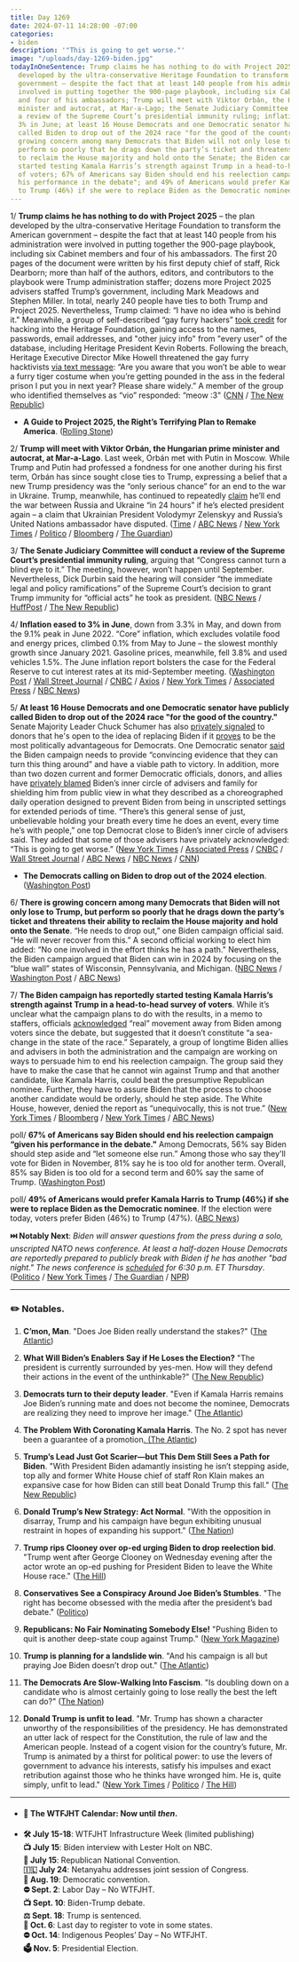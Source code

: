 ```yaml
---
title: Day 1269
date: 2024-07-11 14:28:00 -07:00
categories:
- biden
description: '"This is going to get worse."'
image: "/uploads/day-1269-biden.jpg"
todayInOneSentence: Trump claims he has nothing to do with Project 2025 – the plan
  developed by the ultra-conservative Heritage Foundation to transform the American
  government – despite the fact that at least 140 people from his administration were
  involved in putting together the 900-page playbook, including six Cabinet members
  and four of his ambassadors; Trump will meet with Viktor Orbán, the Hungarian prime
  minister and autocrat, at Mar-a-Lago; the Senate Judiciary Committee will conduct
  a review of the Supreme Court’s presidential immunity ruling; inflation eased to
  3% in June; at least 16 House Democrats and one Democratic senator have publicly
  called Biden to drop out of the 2024 race "for the good of the country"; there is
  growing concern among many Democrats that Biden will not only lose to Trump, but
  perform so poorly that he drags down the party’s ticket and threatens their ability
  to reclaim the House majority and hold onto the Senate; the Biden campaign has reportedly
  started testing Kamala Harris’s strength against Trump in a head-to-head survey
  of voters; 67% of Americans say Biden should end his reelection campaign “given
  his performance in the debate"; and 49% of Americans would prefer Kamala Harris
  to Trump (46%) if she were to replace Biden as the Democratic nominee.
---
```


1/ **Trump claims he has nothing to do with Project 2025** – the plan developed by the ultra-conservative Heritage Foundation to transform the American government – despite the fact that at least 140 people from his administration were involved in putting together the 900-page playbook, including six Cabinet members and four of his ambassadors. The first 20 pages of the document were written by his first deputy chief of staff, Rick Dearborn; more than half of the authors, editors, and contributors to the playbook were Trump administration staffer; dozens more Project 2025 advisers staffed Trump’s government, including Mark Meadows and Stephen Miller. In total, nearly 240 people have ties to both Trump and Project 2025. Nevertheless, Trump claimed: “I have no idea who is behind it." Meanwhile, a group of self-described “gay furry hackers” [took credit](https://www.salon.com/2024/07/10/gay-furry-hackers-claim-credit-for-heritage-foundation-cyberattack/) for hacking into the Heritage Foundation, gaining access to the names, passwords, email addresses, and "other juicy info" from "every user" of the database, including Heritage President Kevin Roberts. Following the breach, Heritage Executive Director Mike Howell threatened the gay furry hacktivists [via text message](https://newrepublic.com/post/183710/project-2025-heritage-foundation-exec-threatens-gay-furry-hackers-texts): “Are you aware that you won’t be able to wear a furry tiger costume when you’re getting pounded in the ass in the federal prison I put you in next year? Please share widely.” A member of the group who identified themselves as “vio” responded: “meow :3" ([CNN](https://www.cnn.com/2024/07/11/politics/trump-allies-project-2025/index.html) / [The New Republic](https://newrepublic.com/post/183706/report-trump-ties-project-2025))

* **A Guide to Project 2025, the Right’s Terrifying Plan to Remake America**. ([Rolling Stone](https://www.rollingstone.com/politics/politics-features/project-2025-plan-remake-america-explained-1235056542/))

2/ **Trump will meet with Viktor Orbán, the Hungarian prime minister and autocrat, at Mar-a-Lago**. Last week, Orbán met with Putin in Moscow. While Trump and Putin had professed a fondness for one another during his first term, Orbán has since sought close ties to Trump, expressing a belief that a new Trump presidency was the “only serious chance” for an end to the war in Ukraine. Trump, meanwhile, has continued to repeatedly [claim](https://apnews.com/article/trump-russia-ukraine-war-un-election-a78ecb843af452b8dda1d52d137ca893) he’ll end the war between Russia and Ukraine “in 24 hours” if he’s elected president again – a claim that Ukrainian President Volodymyr Zelenskyy and Russia’s United Nations ambassador have disputed. ([Time](https://time.com/6997281/viktor-orban-donald-trump-putin-nato/) / [ABC News](https://abcnews.go.com/International/wireStory/hungarys-nationalist-leader-visit-trump-mar-lago-nato-111849420) / [New York Times](https://www.nytimes.com/2024/07/11/us/politics/trump-orban-florida-meeting.html) / [Politico](https://www.politico.com/news/2024/07/11/trump-orban-meeting-florida-nato-00167547) / [Bloomberg](https://www.bloomberg.com/news/articles/2024-07-11/hungary-s-orban-will-visit-trump-in-florida-after-nato-summit?sref=MIBMEEoj) / [The Guardian](https://www.theguardian.com/world/article/2024/jul/11/orban-hungary-pm-trump-meeting))

3/ **The Senate Judiciary Committee will conduct a review of the Supreme Court’s presidential immunity ruling**, arguing that “Congress cannot turn a blind eye to it.” The meeting, however, won’t happen until September. Nevertheless, Dick Durbin said the hearing will consider “the immediate legal and policy ramifications” of the Supreme Court’s decision to grant Trump immunity for “official acts” he took as president. ([NBC News](https://www.nbcnews.com/politics/congress/senate-judiciary-supreme-courts-trump-immunity-rcna161366) / [HuffPost](https://www.huffpost.com/entry/senattrump-immunity-supreme-court_n_668ffa44e4b0877e5b947404) / [The New Republic](https://newrepublic.com/post/183717/dick-durbin-cowardly-supreme-court-thomas-alito))

4/ **Inflation eased to 3% in June**, down from 3.3% in May, and down from the 9.1% peak in June 2022. “Core” inflation, which excludes volatile food and energy prices, climbed 0.1% from May to June – the slowest monthly growth since January 2021. Gasoline prices, meanwhile, fell 3.8% and used vehicles 1.5%. The June inflation report bolsters the case for the Federal Reserve to cut interest rates at its mid-September meeting. ([Washington Post](https://www.washingtonpost.com/business/2024/07/11/cpi-inflation-fed/) / [Wall Street Journal](https://www.wsj.com/economy/central-banking/inflation-june-cpi-report-interest-rate-437fa772?mod=hp_lead_pos1) / [CNBC](https://www.cnbc.com/2024/07/11/cpi-inflation-report-june-2024.html) / [Axios](https://www.axios.com/2024/07/11/cpi-june-2024-inflation-economy) / [New York Times](https://www.nytimes.com/2024/07/11/business/june-inflation-data.html) / [Associated Press](https://apnews.com/article/inflation-prices-rates-economy-federal-reserve-biden-8d15ca77433a1ae072a1e63dfc089f24) / [NBC News](https://www.nbcnews.com/business/economy/inflation-rate-june-2024-interest-rate-cut-when-how-much-rcna160842))

5/ **At least 16 House Democrats and one Democratic senator have publicly called Biden to drop out of the 2024 race "for the good of the country."** Senate Majority Leader Chuck Schumer has also [privately signaled](https://www.axios.com/2024/07/10/schumer-biden-dump-donors-2024-election) to donors that he's open to the idea of replacing Biden if it [proves](https://www.nytimes.com/2024/07/11/us/politics/schumer-biden-democrats-senate.html?smid=url-share) to be the most politically advantageous for Democrats. One Democratic senator [said](https://www.washingtonpost.com/politics/2024/07/10/biden-evidence-defeat-trump-drop-out/) the Biden campaign needs to provide “convincing evidence that they can turn this thing around” and have a viable path to victory. In addition, more than two dozen current and former Democratic officials, donors, and allies have [privately blamed](https://www.cnn.com/2024/07/11/politics/joe-biden-age-decline-democrats-angry/index.html) Biden’s inner circle of advisers and family for shielding him from public view in what they described as a choreographed daily operation designed to prevent Biden from being in unscripted settings for extended periods of time. “There’s this general sense of just, unbelievable holding your breath every time he does an event, every time he’s with people,” one top Democrat close to Biden’s inner circle of advisers said. They added that some of those advisers have privately acknowledged: “This is going to get worse.” ([New York Times](https://www.nytimes.com/live/2024/07/10/us/biden-trump-election) / [Associated Press](https://apnews.com/article/biden-president-trump-election-2024-democrats-9e1781a17b3313f525ef70f8a00c310a) / [CNBC](https://www.cnbc.com/2024/07/11/biden-democrats-election-drop-out.html) / [Wall Street Journal](https://www.wsj.com/politics/elections/biden-tries-to-stop-growing-wave-of-democratic-defections-94eb5afd?mod=hp_lead_pos1) / [ABC News](https://abcnews.go.com/Politics/democrats-who-have-called-on-joe-biden-step-down/story?id=111854551) / [NBC News](https://www.nbcnews.com/politics/2024-election/live-blog/trump-biden-election-2024-live-updates-rcna161050) / [CNN](https://www.cnn.com/politics/live-news/election-2024-campaign-news-07-11-24/index.html))

* **The Democrats calling on Biden to drop out of the 2024 election**. ([Washington Post](https://www.washingtonpost.com/politics/interactive/2024/calls-for-joe-biden-drop-out-election-2024/?itid=sf_elections_elections_2024_e2024-with-integrated-luf_p001_f002))

6/ **There is growing concern among many Democrats that Biden will not only lose to Trump, but perform so poorly that he drags down the party’s ticket and threatens their ability to reclaim the House majority and hold onto the Senate**. “He needs to drop out,” one Biden campaign official said. “He will never recover from this.” A second official working to elect him added: “No one involved in the effort thinks he has a path." Nevertheless, the Biden campaign argued that Biden can win in 2024 by focusing on the “blue wall” states of Wisconsin, Pennsylvania, and Michigan. ([NBC News](https://www.nbcnews.com/politics/2024-election/biden-reelection-insiders-no-path-debate-rcna161296) / [Washington Post](https://www.washingtonpost.com/politics/2024/07/11/election-2024-news-biden-press-conference-nato-summit/) / [ABC News](https://abcnews.go.com/Politics/biden-campaign-lays-path-forward-staff-internal-memo/story?id=111851867))

7/ **The Biden campaign has reportedly started testing Kamala Harris’s strength against Trump in a head-to-head survey of voters**. While it’s unclear what the campaign plans to do with the results, in a memo to staffers, officials [acknowledged](https://www.washingtonpost.com/politics/2024/07/11/election-2024-news-biden-press-conference-nato-summit/#link-E3HMGHGBEBHJ5LYMLK5SSA3NA4) “real” movement away from Biden among voters since the debate, but suggested that it doesn’t constitute “a sea-change in the state of the race.” Separately, a group of longtime Biden allies and advisers in both the administration and the campaign are working on ways to persuade him to end his reelection campaign. The group said they have to make the case that he cannot win against Trump and that another candidate, like Kamala Harris, could beat the presumptive Republican nominee. Further, they have to assure Biden that the process to choose another candidate would be orderly, should he step aside. The White House, however, denied the report as “unequivocally, this is not true.” ([New York Times](https://www.nytimes.com/2024/07/11/us/politics/biden-kamala-harris-poll-trump.html) / [Bloomberg](https://www.bloomberg.com/news/articles/2024-07-11/some-biden-allies-discussing-how-to-get-him-to-step-aside-nyt?srnd=homepage-americas&sref=MIBMEEoj) / [New York Times](https://www.nytimes.com/2024/07/11/us/politics/biden-aides-campaign.html) / [ABC News](https://abcnews.go.com/Politics/biden-campaign-polling-harris-strength-trump/story?id=111853262))

poll/ **67% of Americans say Biden should end his reelection campaign “given his performance in the debate."** Among Democrats, 56% say Biden should step aside and “let someone else run.” Among those who say they'll vote for Biden in November, 81% say he is too old for another term. Overall, 85% say Biden is too old for a second term and 60% say the same of Trump. ([Washington Post](https://www.washingtonpost.com/politics/2024/07/11/poll-biden-drop-out-election/))

poll/ **49% of Americans would prefer Kamala Harris to Trump (46%) if she were to replace Biden as the Democratic nominee**. If the election were today, voters prefer Biden (46%) to Trump (47%). ([ABC News](https://abcnews.go.com/Politics/biden-age-campaign-poll/story?id=111825221))

**⏭️ Notably Next**: *Biden will answer questions from the press during a solo, unscripted NATO news conference. At least a half-dozen House Democrats are reportedly prepared to publicly break with Biden if he has another "bad night." The news conference is [scheduled](https://apnews.com/live/election-biden-trump-campaign-updates-07-11-2024) for 6:30 p.m. ET Thursday*. ([Politico](https://www.politico.com/live-updates/2024/07/11/congress/dems-brace-for-bidens-press-conference-00167587) / [New York Times](https://www.nytimes.com/2024/07/11/us/politics/biden-high-stakes-news-conference.html) / [The Guardian](https://www.theguardian.com/us-news/article/2024/jul/11/biden-fitness-nato-press-conference) / [NPR](https://www.npr.org/2024/07/11/nx-s1-5033845/joe-biden-nato-press-conference))

---

### ✏️ Notables.

 1. **C’mon, Man**. "Does Joe Biden really understand the stakes?" ([The Atlantic](https://www.theatlantic.com/politics/archive/2024/07/biden-digging-in-presidential-race/678961/))

 2. **What Will Biden’s Enablers Say if He Loses the Election?** "The president is currently surrounded by yes-men. How will they defend their actions in the event of the unthinkable?" ([The New Republic](https://newrepublic.com/article/183687/will-bidens-enablers-say-loses-election))

 3. **Democrats turn to their deputy leader**. "Even if Kamala Harris remains Joe Biden’s running mate and does not become the nominee, Democrats are realizing they need to improve her image." ([The Atlantic](https://www.theatlantic.com/politics/archive/2024/07/biden-campaign-kamala-harris/678963/))

 4. **The Problem With Coronating Kamala Harris**. The No. 2 spot has never been a guarantee of a promotion[. (The Atlantic](https://www.theatlantic.com/ideas/archive/2024/07/democratic-nominee-kamala-harris/678940/))

 5. **Trump’s Lead Just Got Scarier—but This Dem Still Sees a Path for Biden**. "With President Biden adamantly insisting he isn’t stepping aside, top ally and former White House chief of staff Ron Klain makes an expansive case for how Biden can still beat Donald Trump this fall." ([The New Republic](https://newrepublic.com/article/183675/trumps-lead-just-got-scarierbut-dem-still-sees-path-biden))

 6. **Donald Trump’s New Strategy: Act Normal**. "With the opposition in disarray, Trump and his campaign have begun exhibiting unusual restraint in hopes of expanding his support." ([The Nation](https://www.thenation.com/article/politics/donald-trumps-new-strategy-act-normal/))

 7. **Trump rips Clooney over op-ed urging Biden to drop reelection bid**. "Trump went after George Clooney on Wednesday evening after the actor wrote an op-ed pushing for President Biden to leave the White House race." ([The Hill](https://thehill.com/homenews/campaign/4765706-donald-trump-george-clooney-joe-biden-withdraw-reelection-bid-2024/))

 8. **Conservatives See a Conspiracy Around Joe Biden’s Stumbles**. "The right has become obsessed with the media after the president’s bad debate." ([Politico](https://www.politico.com/news/magazine/2024/07/11/biden-age-conservatives-conspiracy-00167438))

 9. **Republicans: No Fair Nominating Somebody Else!** "Pushing Biden to quit is another deep-state coup against Trump." ([New York Magazine](https://nymag.com/intelligencer/article/republicans-no-fair-nominating-somebody-else.html))

10. **Trump is planning for a landslide win**. "And his campaign is all but praying Joe Biden doesn’t drop out." ([The Atlantic](https://www.theatlantic.com/politics/archive/2024/07/trump-campain-election-2024-susie-wiles-chris-lacivita/678806/))

11. **The Democrats Are Slow-Walking Into Fascism**. "Is doubling down on a candidate who is almost certainly going to lose really the best the left can do?" ([The Nation](https://www.thenation.com/article/politics/democrats-biden-slow-walking-fascism/))

12. **Donald Trump is unfit to lead**. "Mr. Trump has shown a character unworthy of the responsibilities of the presidency. He has demonstrated an utter lack of respect for the Constitution, the rule of law and the American people. Instead of a cogent vision for the country’s future, Mr. Trump is animated by a thirst for political power: to use the levers of government to advance his interests, satisfy his impulses and exact retribution against those who he thinks have wronged him. He is, quite simply, unfit to lead." ([New York Times](https://www.nytimes.com/interactive/2024/07/11/opinion/editorials/donald-trump-2024-unfit.html) / [Politico](https://www.politico.com/news/2024/07/11/trump-new-york-times-00167529) / [The Hill](https://thehill.com/homenews/media/4766191-ny-times-trump-gop-2024-rnc-biden/))

---

* #### 📅 The WTFJHT Calendar: Now until *then*.

* **🛠️ July 15-18**: WTFJHT Infrastructure Week (limited publishing) \
  **📺 July 15**: Biden interview with Lester Holt on NBC.\
  **🐘 July 15**: Republican National Convention.\
  **🇮🇱 July 24**: Netanyahu addresses joint session of Congress.\
  **🫏 Aug. 19**: Democratic convention.\
  **⛔️ Sept. 2**: Labor Day – No WTFJHT. \
  **📺 Sept. 10**: Biden-Trump debate.\
  **⚖️ Sept. 18**: Trump is sentenced.\
  **📆 Oct. 6**: Last day to register to vote in some states. \
  **⛔️ Oct. 14**: Indigenous Peoples’ Day – No WTFJHT. \
  **🗳️ Nov. 5**: Presidential Election.